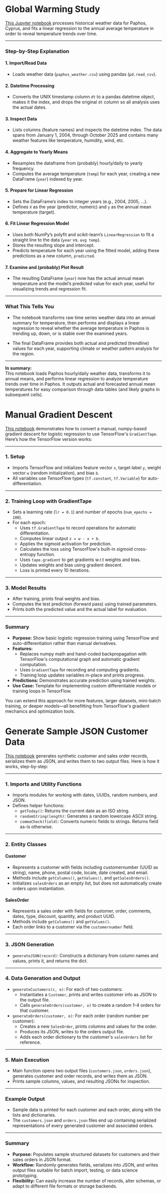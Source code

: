 # Global Warming Study
[This Jupyter notebook](https://github.com/werowe/HypatiaAcademy/blob/master/assignment/Paphosweather.ipynb) processes historical weather data for Paphos, Cyprus, and fits a linear regression to the annual average temperature in order to reveal temperature trends over time.

---

### Step-by-Step Explanation

#### 1. **Import/Read Data**
- Loads weather data (`paphos_weather.csv`) using pandas (`pd.read_csv`).

#### 2. **Datetime Processing**
- Converts the UNIX timestamp column `dt` to a pandas datetime object, makes it the index, and drops the original `dt` column so all analysis uses the actual dates.

#### 3. **Inspect Data**
- Lists columns (feature names) and inspects the datetime index. The data spans from January 1, 2004, through October 2025 and contains many weather features like temperature, humidity, wind, etc.

#### 4. **Aggregate to Yearly Means**
- Resamples the dataframe from (probably) hourly/daily to yearly frequency.
- Computes the average temperature (`temp`) for each year, creating a new DataFrame (`year`) indexed by year.

#### 5. **Prepare for Linear Regression**
- Sets the DataFrame’s index to integer years (e.g., 2004, 2005, …).
- Defines `X` as the year (predictor, numeric) and `y` as the annual mean temperature (target).

#### 6. **Fit Linear Regression Model**
- Uses both NumPy’s polyfit and scikit-learn’s `LinearRegression` to fit a straight line to the data (`year` vs. `avg temp`).
- Stores the resulting slope and intercept.
- Predicts temperature for each year using the fitted model, adding these predictions as a new column, `predicted`.

#### 7. **Examine and (probably) Plot Result**
- The resulting DataFrame (`year`) now has the actual annual mean temperature and the model’s predicted value for each year, useful for visualizing trends and regression fit.

---

### What This Tells You

- The notebook transforms raw time series weather data into an annual summary for temperature, then performs and displays a linear regression to reveal whether the average temperature in Paphos is trending up, down, or is stable over the examined years.

- The final DataFrame provides both actual and predicted (trendline) values for each year, supporting climate or weather pattern analysis for the region.

---

**In summary:**  
This notebook loads Paphos hourly/daily weather data, transforms it to annual means, and performs linear regression to analyze temperature trends over time in Paphos. It outputs actual and forecasted annual mean temperatures for easy comparison through data tables (and likely graphs in subsequent cells).


# Manual Gradient Descent

[This notebook](https://github.com/werowe/portfolio/blob/main/tensorflow_tape_gradient_descent.ipynb) demonstrates how to convert a manual, numpy-based gradient descent for logistic regression to use TensorFlow's `GradientTape`. Here’s how the TensorFlow version works:

---

### 1. Setup

- Imports TensorFlow and initializes feature vector `x`, target label `y`, weight vector `w` (random initialization), and bias `b`.
- All variables use TensorFlow types (`tf.constant`, `tf.Variable`) for auto-differentiation.

---

### 2. Training Loop with GradientTape

- Sets a learning rate (`lr = 0.1`) and number of epochs (`num_epochs = 100`).
- For each epoch:
  - Uses `tf.GradientTape` to record operations for automatic differentiation.
  - Computes linear output `z = w · x + b`.
  - Applies the sigmoid activation for prediction.
  - Calculates the loss using TensorFlow's built-in sigmoid cross-entropy function.
  - Uses `tape.gradient` to get gradients w.r.t weights and bias.
  - Updates weights and bias using gradient descent.
  - Loss is printed every 10 iterations.

---

### 3. Model Results

- After training, prints final weights and bias.
- Computes the test prediction (forward pass) using trained parameters.
- Prints both the predicted value and the actual label for evaluation.

---

### Summary

- **Purpose:** Show basic logistic regression training using TensorFlow and auto-differentiation rather than manual derivatives.
- **Features:** 
  - Replaces numpy math and hand-coded backpropagation with TensorFlow's computational graph and automatic gradient computation.
  - Uses `GradientTape` for recording and computing gradients.
  - Training loop updates variables in-place and prints progress.
- **Predictions:** Demonstrates accurate prediction using trained weights.
- **Use Case:** Template for implementing custom differentiable models or training loops in TensorFlow.

You can extend this approach for more features, larger datasets, mini-batch training, or deeper models—all benefitting from TensorFlow's gradient mechanics and optimization tools.

# Generate Sample JSON Customer Data

[This notebook](https://github.com/werowe/portfolio/blob/main/generateCustomersJSON.ipynb) generates synthetic customer and sales order records, serializes them as JSON, and writes them to two output files. Here is how it works, step-by-step:

---

### 1. Imports and Utility Functions

- Imports modules for working with dates, UUIDs, random numbers, and JSON.
- Defines helper functions:
  - `getToday()`: Returns the current date as an ISO string.
  - `randomString(length)`: Generates a random lowercase ASCII string.
  - `commaCheck(field)`: Converts numeric fields to strings. Returns field as-is otherwise.

---

### 2. Entity Classes

#### Customer
- Represents a customer with fields including customernumber (UUID as string), name, phone, postal code, locale, date created, and email.
- Methods include `getColumns()`, `getValues()`, and `getSalesOrders()`.
- Initializes `salesOrders` as an empty list, but does not automatically create orders upon instantiation.

#### SalesOrder
- Represents a sales order with fields for customer, order, comments, dates, type, discount, quantity, and product UUID.
- Methods include `getColumns()` and `getValues()`.
- Each order links to a customer via the `customernumber` field.

---

### 3. JSON Generation

- `generateJSON(record)`: Constructs a dictionary from column names and values, prints it, and returns the dict.

---

### 4. Data Generation and Output

- `generateCustomers(c, o)`: For each of two customers:
  - Instantiates a `Customer`, prints and writes customer info as JSON to the output file.
  - Calls `generateOrders(customer, o)` to create a random 1–4 orders for that customer.
- `generateOrders(customer, o)`: For each order (random number per customer):
  - Creates a new `SalesOrder`, prints columns and values for the order.
  - Produces its JSON, writes to the orders output file.
  - Adds each order dictionary to the customer's `salesOrders` list for reference.

---

### 5. Main Execution

- Main function opens two output files (`customers.json`, `orders.json`), generates customer and order records, and writes them as JSON.
- Prints sample columns, values, and resulting JSONs for inspection.

---

### Example Output

- Sample data is printed for each customer and each order, along with the lists and dictionaries.
- The `customers.json` and `orders.json` files end up containing serialized representations of every generated customer and associated orders.

---

### Summary

- **Purpose:** Populates sample structured datasets for customers and their sales orders in JSON format.
- **Workflow:** Randomly generates fields, serializes into JSON, and writes output files suitable for batch import, testing, or data science prototyping.
- **Flexibility:** Can easily increase the number of records, alter schemas, or adapt to different file formats or storage backends.

